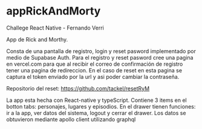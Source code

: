 # appRickAndMorty
Challege React Native - Fernando Verri

App de Rick and Morthy.

Consta de una pantalla de registro, login y reset pasword implementado por medio de Supabase Auth. 
Para el registro y reset pasword cree una pagina en vercel.com para que al recibir el correo de confirmación de registro tener una pagina de redireccion. 
En el caso de reset en esta pagina se captura el token enviado por la url y asi poder cambiar la contraseña. 

Repositorio del reset: https://github.com/tackel/resetRyM

La app esta hecha con React-native y typeScript. Contiene 3 items en el botton tabs: 
personajes, lugares y episodios. En el drawer tienen funciones: ir a la app, ver datos del sistema, logout y cerrar el drawer. 
Los datos se obtuvieron mediante apollo client utilizando graphql
